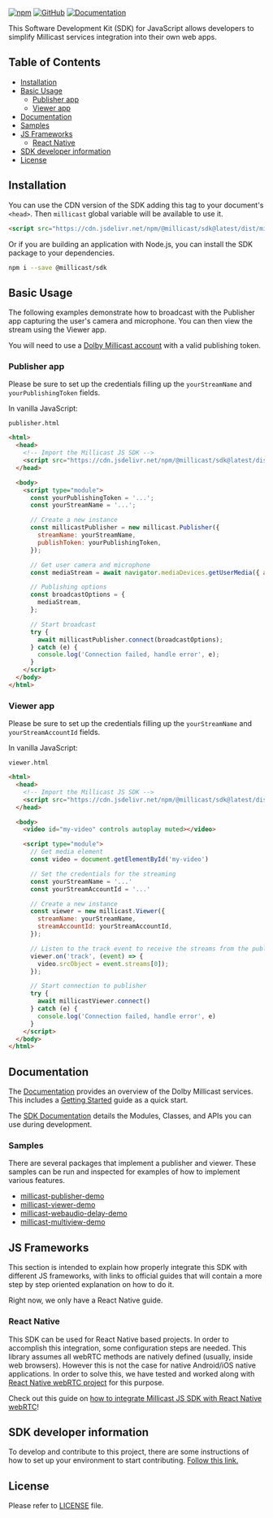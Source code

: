 [![npm](https://img.shields.io/npm/v/@millicast/sdk)](https://www.npmjs.com/package/@millicast/sdk)
[![GitHub](https://img.shields.io/badge/GitHub-_?logo=GitHub&labelColor=black&color=blue)](https://github.com/millicast/millicast-sdk)
[![Documentation](https://img.shields.io/badge/Documentation-_?logo=readthedocs&labelColor=black&color=blue)](https://millicast.github.io/millicast-sdk/)

This Software Development Kit (SDK) for JavaScript allows developers to simplify Millicast services integration into their own web apps.

## Table of Contents

- [Installation](#installation)
- [Basic Usage](#basic-usage)
  - [Publisher app](#publisher-app)
  - [Viewer app](#viewer-app)
- [Documentation](#documentation)
- [Samples](#samples)
- [JS Frameworks](#js-frameworks)
  - [React Native](#react-native)
- [SDK developer information](#sdk-developer-information)
- [License](#license)

## Installation

You can use the CDN version of the SDK adding this tag to your document's `<head>`. Then `millicast` global variable will be available to use it.

```html
<script src="https://cdn.jsdelivr.net/npm/@millicast/sdk@latest/dist/millicast.umd.js"></script>
```

Or if you are building an application with Node.js, you can install the SDK package to your dependencies.

```sh
npm i --save @millicast/sdk
```

## Basic Usage

The following examples demonstrate how to broadcast with the Publisher app capturing the user's camera and microphone. You can then view the stream using the Viewer app.

You will need to use a [Dolby Millicast account](https://streaming.dolby.io/) with a valid publishing token.

### Publisher app

Please be sure to set up the credentials filling up the `yourStreamName` and `yourPublishingToken` fields.

In vanilla JavaScript:

`publisher.html`

```html
<html>
  <head>
    <!-- Import the Millicast JS SDK -->
    <script src="https://cdn.jsdelivr.net/npm/@millicast/sdk@latest/dist/millicast.umd.js"></script>
  </head>

  <body>
    <script type="module">
      const yourPublishingToken = '...';
      const yourStreamName = '...';

      // Create a new instance
      const millicastPublisher = new millicast.Publisher({
        streamName: yourStreamName,
        publishToken: yourPublishingToken,
      });

      // Get user camera and microphone
      const mediaStream = await navigator.mediaDevices.getUserMedia({ audio: true, video: true });

      // Publishing options
      const broadcastOptions = {
        mediaStream,
      };

      // Start broadcast
      try {
        await millicastPublisher.connect(broadcastOptions);
      } catch (e) {
        console.log('Connection failed, handle error', e);
      }
    </script>
  </body>
</html>
```

### Viewer app

Please be sure to set up the credentials filling up the `yourStreamName` and `yourStreamAccountId` fields.

In vanilla JavaScript:

`viewer.html`

```html
<html>
  <head>
    <!-- Import the Millicast JS SDK -->
    <script src="https://cdn.jsdelivr.net/npm/@millicast/sdk@latest/dist/millicast.umd.js"></script>
  </head>

  <body>
    <video id="my-video" controls autoplay muted></video>

    <script type="module">
      // Get media element
      const video = document.getElementById('my-video')

      // Set the credentials for the streaming
      const yourStreamName = '...'
      const yourStreamAccountId = '...'

      // Create a new instance
      const viewer = new millicast.Viewer({
        streamName: yourStreamName,
        streamAccountId: yourStreamAccountId,
      });

      // Listen to the track event to receive the streams from the publisher.
      viewer.on('track', (event) => {
        video.srcObject = event.streams[0]);
      });

      // Start connection to publisher
      try {
        await millicastViewer.connect()
      } catch (e) {
        console.log('Connection failed, handle error', e)
      }
    </script>
  </body>
</html>
```

## Documentation

The [Documentation](https://docs.optiview.dolby.com/millicast/) provides an overview of the Dolby Millicast services. This includes a [Getting Started](https://docs.optiview.dolby.com/millicast/getting-started/) guide as a quick start.

The [SDK Documentation](https://millicast.github.io/millicast-sdk/) details the Modules, Classes, and APIs you can use during development.

### Samples

There are several packages that implement a publisher and viewer. These samples can be run and inspected for examples of how to implement various features.

- [millicast-publisher-demo](https://github.com/millicast/millicast-sdk/tree/main/packages/millicast-publisher-demo#readme)
- [millicast-viewer-demo](https://github.com/millicast/millicast-sdk/tree/main/packages/millicast-viewer-demo#readme)
- [millicast-webaudio-delay-demo](https://github.com/millicast/millicast-sdk/tree/main/packages/millicast-webaudio-delay-demo#readme)
- [millicast-multiview-demo](https://github.com/millicast/millicast-sdk/tree/main/packages/millicast-multiview-demo#readme)

## JS Frameworks

This section is intended to explain how properly integrate this SDK with different JS frameworks, with links to official guides that will contain a more step by step oriented explanation on how to do it.

Right now, we only have a React Native guide.

### React Native

This SDK can be used for React Native based projects. In order to accomplish this integration, some configuration steps are needed. This library assumes all webRTC methods are natively defined (usually, inside web browsers). However this is not the case for native Android/iOS native applications. In order to solve this, we have tested and worked along with [React Native webRTC project](https://github.com/react-native-webrtc/react-native-webrtc) for this purpose.

Check out this guide on [how to integrate Millicast JS SDK with React Native webRTC](https://docs.optiview.dolby.com/millicast/playback/players-sdks/react-native/)!

## SDK developer information

To develop and contribute to this project, there are some instructions of how to set up your environment to start contributing. [Follow this link.](https://github.com/millicast/millicast-sdk/blob/main/CONTRIBUTING.md)

## License

Please refer to [LICENSE](https://github.com/millicast/millicast-sdk/blob/main/LICENSE) file.
